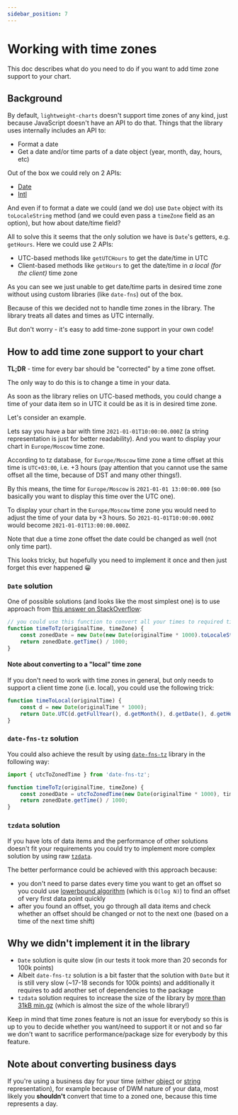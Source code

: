 ```yaml
---
sidebar_position: 7
---
```

# Working with time zones

This doc describes what do you need to do if you want to add time zone support to your chart.

## Background

By default, `lightweight-charts` doesn't support time zones of any kind, just because JavaScript doesn't have an API to do that.
Things that the library uses internally includes an API to:

- Format a date
- Get a date and/or time parts of a date object (year, month, day, hours, etc)

Out of the box we could rely on 2 APIs:

- [Date](https://developer.mozilla.org/en-US/docs/Web/JavaScript/Reference/Global_Objects/Date)
- [Intl](https://developer.mozilla.org/en-US/docs/Web/JavaScript/Reference/Global_Objects/Intl)

And even if to format a date we could (and we do) use `Date` object with its `toLocaleString` method (and we could even pass a `timeZone` field as an option),
but how about date/time field?

All to solve this it seems that the only solution we have is `Date`'s getters, e.g. `getHours`. Here we could use 2 APIs:

- UTC-based methods like `getUTCHours` to get the date/time in UTC
- Client-based methods like `getHours` to get the date/time in _a local (for the client)_ time zone

As you can see we just unable to get date/time parts in desired time zone without using custom libraries (like `date-fns`) out of the box.

Because of this we decided not to handle time zones in the library. The library treats all dates and times as UTC internally.

But don't worry - it's easy to add time-zone support in your own code!

## How to add time zone support to your chart

**TL;DR** - time for every bar should be "corrected" by a time zone offset.

The only way to do this is to change a time in your data.

As soon as the library relies on UTC-based methods, you could change a time of your data item so in UTC it could be as it is in desired time zone.

Let's consider an example.

Lets say you have a bar with time `2021-01-01T10:00:00.000Z` (a string representation is just for better readability).
And you want to display your chart in `Europe/Moscow` time zone.

According to tz database, for `Europe/Moscow` time zone a time offset at this time is `UTC+03:00`, i.e. +3 hours (pay attention that you cannot use the same offset all the time, because of DST and many other things!).

By this means, the time for `Europe/Moscow` is `2021-01-01 13:00:00.000` (so basically you want to display this time over the UTC one).

To display your chart in the `Europe/Moscow` time zone you would need to adjust the time of your data by +3 hours. So `2021-01-01T10:00:00.000Z` would become `2021-01-01T13:00:00.000Z`.

Note that due a time zone offset the date could be changed as well (not only time part).

This looks tricky, but hopefully you need to implement it once and then just forget this ever happened 😀

### `Date` solution

One of possible solutions (and looks like the most simplest one) is to use approach from [this answer on StackOverflow](https://stackoverflow.com/a/54127122/3893439):

```js
// you could use this function to convert all your times to required time zone
function timeToTz(originalTime, timeZone) {
    const zonedDate = new Date(new Date(originalTime * 1000).toLocaleString('en-US', { timeZone }));
    return zonedDate.getTime() / 1000;
}
```

#### Note about converting to a "local" time zone

If you don't need to work with time zones in general, but only needs to support a client time zone (i.e. local), you could use the following trick:

```js
function timeToLocal(originalTime) {
    const d = new Date(originalTime * 1000);
    return Date.UTC(d.getFullYear(), d.getMonth(), d.getDate(), d.getHours(), d.getMinutes(), d.getSeconds(), d.getMilliseconds()) / 1000;
}
```

### `date-fns-tz` solution

You could also achieve the result by using [`date-fns-tz`](https://github.com/marnusw/date-fns-tz) library in the following way:

```js
import { utcToZonedTime } from 'date-fns-tz';

function timeToTz(originalTime, timeZone) {
    const zonedDate = utcToZonedTime(new Date(originalTime * 1000), timeZone);
    return zonedDate.getTime() / 1000;
}
```

### `tzdata` solution

If you have lots of data items and the performance of other solutions doesn't fit your requirements you could try to implement more complex solution by using raw [`tzdata`](https://www.npmjs.com/package/tzdata).

The better performance could be achieved with this approach because:

- you don't need to parse dates every time you want to get an offset so you could use [lowerbound algorithm](https://en.wikipedia.org/wiki/Upper_and_lower_bounds) (which is `O(log N)`) to find an offset of very first data point quickly
- after you found an offset, you go through all data items and check whether an offset should be changed or not to the next one (based on a time of the next time shift)

## Why we didn't implement it in the library

- `Date` solution is quite slow (in our tests it took more than 20 seconds for 100k points)
- Albeit `date-fns-tz` solution is a bit faster that the solution with `Date` but it is still very slow (~17-18 seconds for 100k points) and additionally it requires to add another set of dependencies to the package
- `tzdata` solution requires to increase the size of the library by [more than 31kB min.gz](https://bundlephobia.com/package/tzdata) (which is almost the size of the whole library!)

Keep in mind that time zones feature is not an issue for everybody so this is up to you to decide whether you want/need to support it or not and so far we don't want to sacrifice performance/package size for everybody by this feature.

## Note about converting business days

If you're using a business day for your time (either [object](/api/interfaces/BusinessDay.md) or [string](api/#time) representation), for example because of DWM nature of your data,
most likely you **shouldn't** convert that time to a zoned one, because this time represents a day.

